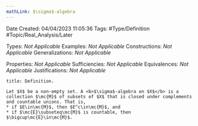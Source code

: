 ```yaml
---
mathLink: $\sigma$-algebra
---
```


<div class="topSpace"></div>

Date Created: 04/04/2023 11:05:36
Tags: #Type/Definition #Topic/Real_Analysis/Later

Types: <i>Not Applicable</i>
Examples: <i>Not Applicable</i>
Constructions: <i>Not Applicable</i>
Generalizations: <i>Not Applicable</i>

Properties: <i>Not Applicable</i>
Sufficiencies: <i>Not Applicable</i>
Equivalences: <i>Not Applicable</i>
Justifications: <i>Not Applicable</i>

``` ad-Definition
title: Definition.

Let $X$ be a non-empty set. A <b>$\sigma$-algebra on $X$</b> is a collection $\mc{M}$ of subsets of $X$ that is closed under complements and countable unions. That is,
* if $E\in\mc{M}$, then $E^c\in\mc{M}$, and
* if $\mc{E}\subseteq\mc{M}$ is countable, then $\bigcup\mc{E}\in\mc{M}$.

```
